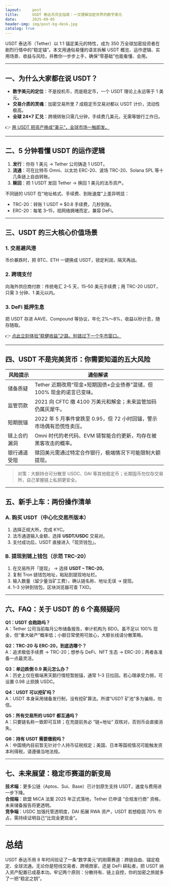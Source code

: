 ```yaml
---
layout:     post
title:      USDT 泰达币完全指南：一文理解加密世界的数字美元
date:       2025-09-05
header-img: img/post-bg-desk.jpg
catalog: true
---
```


USDT 泰达币（Tether）以 1:1 锚定美元的特性，成为 350 万全球加密投资者在剧烈行情中的“稳定锚”。本文用通俗易懂的语言拆解 USDT 概览、运作逻辑、实用场景、收益与风险，并教你一步步上手，确保“零基础”也能看懂、会用。  

---

## 一、为什么大家都在说 USDT？

- **数字美元的定位**：不是投机币，而是稳定币，一个 USDT 理论上永远等于 1 美元。  
- **交易介质的灵魂**：加密交易所里 7 成稳定币交易对都以 USDT 计价，流动性极高。  
- **全球 24×7 汇兑**：跨境转账只需几分钟，手续费几美元，无需等银行工作日。  

👉 [用 USDT 把资产换成“美元”，全球市场一触即发。](https://okxdog.com/)

---

## 二、5 分钟看懂 USDT 的运作逻辑

1. **发行**：你存 1 美元 → Tether 公司铸造 1 USDT。  
2. **流通**：可在比特币 Omni、以太坊 ERC-20、波场 TRC-20、Solana SPL 等十几条链上自由转账。  
3. **赎回**：把 1 USDT 发回 Tether → 换回 1 美元的法币资产。  

不同链的 USDT 在“地址格式、手续费、到账速度”上差异明显：  
- TRC-20：转账 1 USDT ≈ $0.8 手续费，几秒到账。  
- ERC-20：每笔 $3–$15，视网络拥堵而定，兼容 DeFi。  

---

## 三、USDT 的三大核心价值场景

### 1. 交易避风港  
币价暴跌时，把 BTC、ETH 一键换成 USDT，锁定利润，隔天再战。

### 2. 跨境支付  
向海外供应商付款：传统电汇 2–5 天，15–50 美元手续费；用 TRC-20 USDT，只需 3 分钟、1 美元以内。

### 3. DeFi 抵押生息  
把 USDT 存进 AAVE、Compound 等协议，年化 2%～8%，收益以秒计息，随存随取。

👉 [点此立刻体验“稳健收益”之路，别错过下一个牛市窗口。](https://okxdog.com/)

---

## 四、USDT 不是完美货币：你需要知道的五大风险

| 风险提示 | 通俗解读 |
|-----|-----|
| 储备质疑 | Tether 近期改用“现金+短期国债+企业债券”混储，但 100% 现金的诺言已变味。 |
| 监管罚款 | 2021 向 CFTC 缴 4100 万美元和解金；未来监管加码仍属灰犀牛。 |
| 短期脱锚 | 2022 年 5 月事件曾跌至 0.95，但 72 小时回锚，警示市场偶有恐慌性卖压。 |
| 链上合约漏洞 | Omni 时代的老代码、EVM 链智能合约更新，均存在被黑客攻击的概率。 |
| 银行通道受阻 | 赎回美元需通过特定合作银行，极端情况下可能限制大额提现。 |

> 对策：大额持仓可分散至 USDC、DAI 等其他稳定币；长期囤币勿仅存交易所，自己掌握链上私钥更安全。

---

## 五、新手上车：两份操作清单

### A. 购买 USDT（中心化交易所版本）

1. 选择正规大所，完成 KYC。  
2. 法币通道输入金额，选择 **USDT/USDC** 交易对。  
3. 支付成功后，USDT 直接进入「现货钱包」。  

### B. 提现到链上钱包（示范 TRC-20）

1. 在交易所开「提现」 → 选择 **USDT – TRC-20**。  
2. 复制 Tron 链钱包地址，粘贴到提现地址栏。  
3. 输入数量（留少量当矿工费），确认链名称、地址无误 → 提现。  
4. 1–3 分钟到钱包，区块浏览器可查 TXID。  

---

## 六、FAQ：关于 USDT 的 6 个高频疑问

**Q1：USDT 会跑路吗？**  
A：Tether 公司当前每月公布储备报告，审计机构为 BDO。虽不足以 100% 现金，但“重大破产”概率低；小额日常使用可放心，大额长线请分散策略。

**Q2：TRC-20 与 ERC-20，到底选哪个？**  
A：追求极低手续费 → TRC-20；想参与 DeFi、NFT 生态 → ERC-20；两者各准备一点最灵活。

**Q3：单边跌倒 0.9 美元怎么办？**  
A：历史上仅在极端黑天鹅行情短暂脱锚，通常 1–3 日拉回。若心理承受力弱，可设置 0.98 止损换 USDC。

**Q4：USDT 可以挖矿吗？**  
A：USDT 本身采用储备发行制，没有挖矿算法。所谓“USDT 矿池”多为骗局，勿信。

**Q5：所有交易所的 USDT 都互通吗？**  
A：只要链名称一致即可互转；在充提前务必 “链+地址” 双核对，否则币会直接消失。

**Q6：持有 USDT 需要缴税吗？**  
A：中国境内目前暂无针对个人持币征税规定；美国、日本等国视情况可能触发资本利得税，请遵循当地法规。

---

## 七、未来展望：稳定币赛道的新变局

**技术端**：更多公链（Aptos、Sui、Base）已计划原生支持 USDT，速度与费用进一步下降。  
**合规端**：欧盟 MiCA 法案 2025 年正式落地，Tether 已申请 “合规发行商” 资格，未来储备报告将更透明。  
**竞争端**：USDC 加强托管透明度，DAI 拓展 RWA 资产，USDT 若想稳固 70% 市占，需持续证明自己“比现金更现金”。

---

# 总结

USDT 泰达币用 8 年时间验证了一条“数字美元”的刚需赛道：跨链自由、锚定稳定、全球流通。无论你是短线交易者、跨境商家，还是 DeFi 耕耘者，把 USDT 纳入资产配置已成基本功。牢记两个原则：分散持有、链上自控，你的加密之旅就多了一把“稳定之钥”。